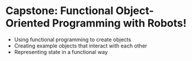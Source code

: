 # Capstone: Functional Object-Oriented Programming with Robots!

- Using functional programming to create objects
- Creating example objects that interact with each other
- Representing state in a functional way